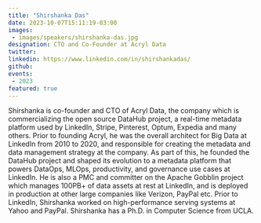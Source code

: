```yaml
---
title: "Shirshanka Das"
date: 2023-10-07T15:11:19-03:00
images: 
 - images/speakers/shirshanka-das.jpg
designation: CTO and Co-Founder at Acryl Data
twitter: 
linkedin: https://www.linkedin.com/in/shirshankadas/
github: 
events:
 - 2023
featured: true
---
```


Shirshanka is co-founder and CTO of Acryl Data, the company which is commercializing the open source DataHub project, a real-time metadata platform used by LinkedIn, Stripe, Pinterest, Optum, Expedia and many others. Prior to founding Acryl, he was the overall architect for Big Data at LinkedIn from 2010 to 2020, and responsible for creating the metadata and data management strategy at the company. As part of this, he founded the DataHub project and shaped its evolution to a metadata platform that powers DataOps, MLOps, productivity, and governance use cases at LinkedIn. He is also a PMC and committer on the Apache Gobblin project which manages 100PB+ of data assets at rest at LinkedIn, and is deployed in production at other large companies like Verizon, PayPal etc. Prior to LinkedIn, Shirshanka worked on high-performance serving systems at Yahoo and PayPal. Shirshanka has a Ph.D. in Computer Science from UCLA.
